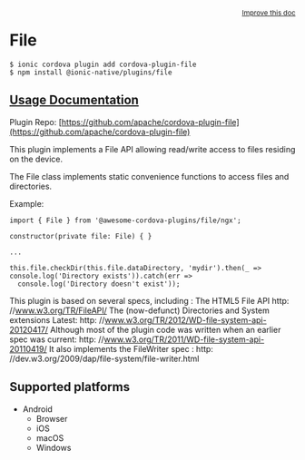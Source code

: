 <a style="float:right;font-size:12px;" href="http://github.com/danielsogl/awesome-cordova-plugins/edit/master/src/@awesome-cordova-plugins/plugins/file/index.ts#L626">
  Improve this doc
</a>

# File

```
$ ionic cordova plugin add cordova-plugin-file
$ npm install @ionic-native/plugins/file
```

## [Usage Documentation](https://ionicframework.com/docs/native/file/)

Plugin Repo: [https://github.com/apache/cordova-plugin-file](https://github.com/apache/cordova-plugin-file)

This plugin implements a File API allowing read/write access to files residing on the device.

The File class implements static convenience functions to access files and directories.

Example:

```
import { File } from '@awesome-cordova-plugins/file/ngx';

constructor(private file: File) { }

...

this.file.checkDir(this.file.dataDirectory, 'mydir').then(_ => console.log('Directory exists')).catch(err =>
  console.log('Directory doesn't exist'));

```

This plugin is based on several specs, including : The HTML5 File API http: //www.w3.org/TR/FileAPI/
The (now-defunct) Directories and System extensions Latest: http: //www.w3.org/TR/2012/WD-file-system-api-20120417/
Although most of the plugin code was written when an earlier spec was current: http:
//www.w3.org/TR/2011/WD-file-system-api-20110419/ It also implements the FileWriter spec : http:
//dev.w3.org/2009/dap/file-system/file-writer.html

## Supported platforms

- Android
  - Browser
  - iOS
  - macOS
  - Windows
